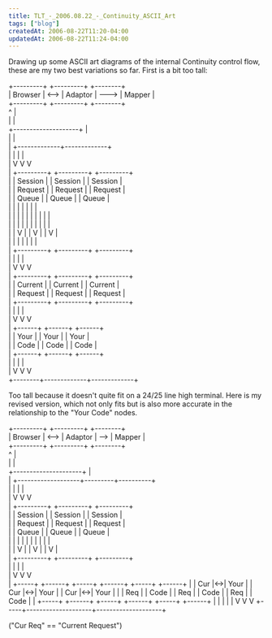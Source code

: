 ```yaml
---
title: TLT_-_2006.08.22_-_Continuity_ASCII_Art
tags: ["blog"]
createdAt: 2006-08-22T11:20-04:00
updatedAt: 2006-08-22T11:24-04:00
---
```


Drawing up some ASCII art diagrams of the internal Continuity control flow, these are my two best variations so far. First is a bit too tall:

  +---------+      +---------+      +--------+                         
  | Browser | <--> | Adaptor | ---> | Mapper |                         
  +---------+      +---------+      +--------+                         
                        ^               |                              
                        |               |                              
   +--------------------+               |                              
   |                                    |                              
   |        +-------------+-------------+                              
   |        |             |             |                              
   |        V             V             V                              
   |   +---------+   +---------+   +---------+                         
   |   | Session |   | Session |   | Session |                         
   |   | Request |   | Request |   | Request |                         
   |   | Queue   |   | Queue   |   | Queue   |                         
   |   |         |   |         |   |         |                         
   |   |    |    |   |    |    |   |    |    |                         
   |   |    |    |   |    |    |   |    |    |                         
   |   |    V    |   |    V    |   |    V    |                         
   |   |         |   |         |   |         |                         
   |   +---------+   +---------+   +---------+                         
   |        |             |             |                              
   |        V             V             V                              
   |   +---------+   +---------+   +---------+                         
   |   | Current |   | Current |   | Current |                         
   |   | Request |   | Request |   | Request |                         
   |   +---------+   +---------+   +---------+                         
   |        |             |             |                              
   |        V             V             V                              
   |    +------+      +------+      +------+                           
   |    | Your |      | Your |      | Your |                           
   |    | Code |      | Code |      | Code |                           
   |    +------+      +------+      +------+                           
   |        |             |             |                              
   |        V             V             V                              
   +--------+-------------+-------------+                              

Too tall because it doesn't quite fit on a 24/25 line high terminal. Here is my revised version, which not only fits but is also more accurate in the relationship to the "Your Code" nodes.

  +---------+      +---------+     +--------+                         
  | Browser | <--> | Adaptor | --> | Mapper |                         
  +---------+      +---------+     +--------+                         
                        ^              |                              
                        |              |                              
  +---------------------+              |                              
  |      +-------------------+---------+----------+          
  |      |                   |                    |              
  |      V                   V                    V              
  |    +---------+         +---------+          +---------+         
  |    | Session |         | Session |          | Session |            
  |    | Request |         | Request |          | Request |         
  |    | Queue   |         | Queue   |          | Queue   |         
  |    |    |    |         |    |    |          |    |    |        
  |    |    V    |         |    V    |          |    V    |         
  |    +---------+         +---------+          +---------+          
  |      |                   |                    |             
  |      V                   V                    V              
  |  +-----+   +------+   +-----+   +------+   +-----+   +------+
  |  | Cur |<->| Your |   | Cur |<->| Your |   | Cur |<->| Your |
  |  | Req |   | Code |   | Req |   | Code |   | Req |   | Code |
  |  +-----+   +------+   +-----+   +------+   +-----+   +------+
  |     |                    |                    |
  |     V                    V                    V
  +-----+--------------------+--------------------+

("Cur Req" == "Current Request")


